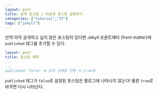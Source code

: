 ```yaml
---
layout: post
title: 공개 포스팅 / 비공개 포스팅 설정하기
categories: ["tutorial","IT"]
tags: ["jekyll"]
---
```


만약 아직 공개하고 싶지 않은 포스팅이 있다면 Jekyll 프론트매터 (front matter)에 `published` 태그를 추가할 수 있다.

```yaml
layout: post
title: 포스팅 제목
...
...
published: false  # 공개 상태로 전환 시 true로
```

`published` 태그가 `false`로 설정된 포스팅은 블로그에 나타나지 않는다! 물론 `true`로 바꾸면 다시 나타난다. 

